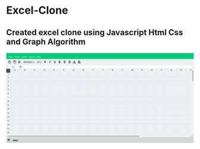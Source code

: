 # Excel-Clone
## Created excel clone using Javascript Html Css and Graph Algorithm

![Screenshots](./screenshot/excelClone.jpg)
